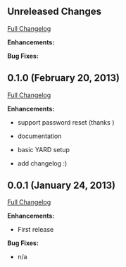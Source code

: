 ## Unreleased Changes

[Full Changelog](https://github.com/rmoriz/digital_ocean/compare/v0.1.0...master)

**Enhancements:**


**Bug Fixes:**


## 0.1.0 (February 20, 2013)

[Full Changelog](https://github.com/rmoriz/digital_ocean/compare/v0.0.1...v0.1.0)


**Enhancements:**

* support password reset (thanks )

* documentation

* basic YARD setup

* add changelog :)


## 0.0.1 (January 24, 2013)

[Full Changelog](https://github.com/rmoriz/digital_ocean/compare/3afd6a3c00cf447bc890703d9221fbed9662856e...v0.0.1)


**Enhancements:**

* First release


**Bug Fixes:**

* n/a

